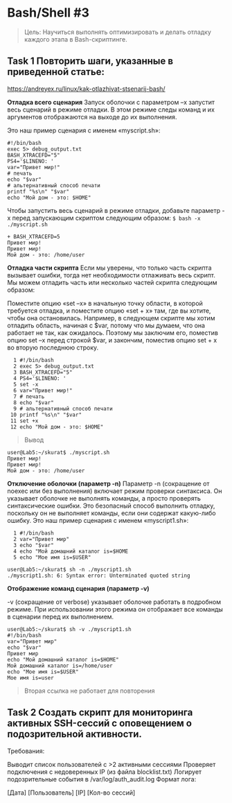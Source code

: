 # Bash/Shell #3
> Цель: Научиться выполнять оптимизировать и делать отладку каждого этапа в Bash-скриптинге.
## Task 1 Повторить шаги, указанные в приведенной статье: 
https://andreyex.ru/linux/kak-otlazhivat-stsenarij-bash/

**Отладка всего сценария**
Запуск оболочки с параметром –x запустит весь сценарий в режиме отладки. В этом режиме следы команд и их аргументов отображаются на выходе до их выполнения.

Это наш пример сценария с именем «myscript.sh»:
```
#!/bin/bash
exec 5> debug_output.txt
BASH_XTRACEFD="5"
PS4='$LINENO: '
var="Привет мир!"
# печать
echo "$var"
# альтернативный способ печати
printf "%s\n" "$var"
echo "Мой дом - это: $HOME"
```

Чтобы запустить весь сценарий в режиме отладки, добавьте параметр -x перед запускающим скриптом следующим образом:
`$ bash -x ./myscript.sh`
```+ exec
+ BASH_XTRACEFD=5
Привет мир!
Привет мир!
Мой дом - это: /home/user
```
**Отладка части скрипта**
Если мы уверены, что только часть скрипта вызывает ошибки, тогда нет необходимости отлаживать весь скрипт. Мы можем отладить часть или несколько частей скрипта следующим образом:

Поместите опцию «set –x» в начальную точку области, в которой требуется отладка, и поместите опцию «set + x» там, где вы хотите, чтобы она остановилась. 
Например, в следующем скрипте мы хотим отладить область, начиная с $var, потому что мы думаем, что она работает не так, как ожидалось.
Поэтому мы заключим его, поместив опцию set –x перед строкой $var, и закончим, поместив опцию set + x во вторую последнюю строку.
```
  1 #!/bin/bash
  2 exec 5> debug_output.txt
  3 BASH_XTRACEFD="5"
  4 PS4='$LINENO: '
  5 set -x
  6 var="Привет мир!"
  7 # печать
  8 echo "$var"
  9 # альтернативный способ печати
 10 printf "%s\n" "$var"
 11 set +x
 12 echo "Мой дом - это: $HOME"
```
> Вывод
```
user@Lab5:~/skurat$ ./myscript.sh
Привет мир!
Привет мир!
Мой дом - это: /home/user
```
**Отключение оболочки (параметр -n)**
Параметр -n (сокращение от noexec или без выполнения) включает режим проверки синтаксиса. Он указывает оболочке не выполнять команды, а просто проверять синтаксические ошибки.
Это безопасный способ выполнить отладку, поскольку он не выполняет команды, если они содержат какую-либо ошибку.
Это наш пример сценария с именем «myscript1.sh»:
```
  1 #!/bin/bash
  2 var="Привет мир"
  3 echo "$var"
  4 echo "Мой домашний каталог is=$HOME
  5 echo "Мое имя is=$USER"
```
```
user@Lab5:~/skurat$ sh -n ./myscript1.sh
./myscript1.sh: 6: Syntax error: Unterminated quoted string
```
**Отображение команд сценария (параметр -v)**

-v (сокращение от verbose) указывает оболочке работать в подробном режиме. При использовании этого режима он отображает все команды в сценарии перед их выполнением.
```
user@Lab5:~/skurat$ sh -v ./myscript1.sh
#!/bin/bash
var="Привет мир"
echo "$var"
Привет мир
echo "Мой домашний каталог is=$HOME"
Мой домашний каталог is=/home/user
echo "Мое имя is=$USER"
Мое имя is=user
```
> Вторая ссылка не работает для повторения

## Task 2 Создать скрипт для мониторинга активных SSH-сессий с оповещением о подозрительной активности. 
Требования: 

Выводит список пользователей с >2 активными сессиями Проверяет подключения с недоверенных IP (из файла blocklist.txt) Логирует подозрительные события в /var/log/auth_audit.log Формат лога:

[Дата] [Пользователь] [IP] [Кол-во сессий]



